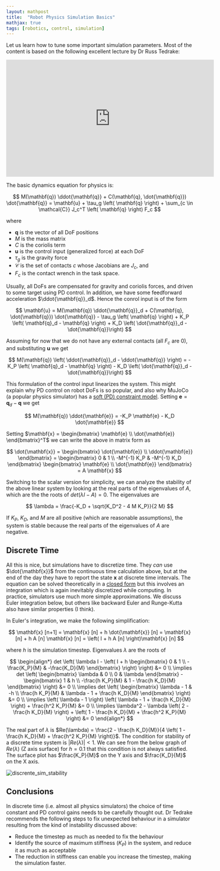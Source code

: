 ```yaml
---
layout: mathpost
title:  "Robot Physics Simulation Basics"
mathjax: true
tags: [robotics, control, simulation]
---
```


Let us learn how to tune some important simulation parameters. Most of the content is based on the following excellent
lecture by Dr Russ Tedrake:

<iframe width="560" height="315" src="https://www.youtube.com/embed/N19SU7vgX7c" title="YouTube video player"
frameborder="0" allow="accelerometer; autoplay; clipboard-write; encrypted-media; gyroscope; picture-in-picture"
allowfullscreen></iframe>

The basic dynamics equation for physics is:

$$
M(\mathbf{q}) \ddot{\mathbf{q}} + C(\mathbf{q}, \dot{\mathbf{q}}) \dot{\mathbf{q}} =
\mathbf{u} + \tau_g \left( \mathbf{q} \right) + \sum_{c \in \mathcal{C}} J_c^T \left( \mathbf{q} \right) F_c
$$

where
- $\mathbf{q}$ is the vector of all DoF positions
- $M$ is the mass matrix
- $C$ is the coriolis term
- $\mathbf{u}$ is the control input (generalized force) at each DoF
- $\tau_g$ is the gravity force
- $\mathcal{C}$ is the set of contacts $c$ whose Jacobians are $J_c$, and
- $F_c$ is the contact wrench in the task space.

Usually, all DoFs are compensated for gravity and coriolis forces, and driven to some target using PD control.
In addition, we have some feedforward acceleration $\ddot{\mathbf{q}}_d$. Hence the conrol input is of the form

$$
\mathbf{u} =
M(\mathbf{q}) \ddot{\mathbf{q}}_d + 
C(\mathbf{q}, \dot{\mathbf{q}}) \dot{\mathbf{q}} -
\tau_g \left( \mathbf{q} \right) +
K_P \left( \mathbf{q}_d - \mathbf{q} \right) +
K_D \left( \dot{\mathbf{q}}_d - \dot{\mathbf{q}}\right)
$$

Assuming for now that we do not have any external contacts (all $F_c$ are 0), and substituting $\mathbf{u}$ we get

$$
M(\mathbf{q}) \left( \ddot{\mathbf{q}}_d - \ddot{\mathbf{q}} \right) =
-K_P \left( \mathbf{q}_d - \mathbf{q} \right) -
K_D \left( \dot{\mathbf{q}}_d - \dot{\mathbf{q}}\right)
$$

This formulation of the control input linearizes the system. This might explain why PD control on robot DoFs is so
popular, and also why MuJoCo (a popular physics simulator) has a
[soft (PD) constraint model](https://mujoco.readthedocs.io/en/latest/computation.html#constraint-model).
Setting $\mathbf{e} = \mathbf{q}_d - \mathbf{q}$ we get

$$
M(\mathbf{q}) \ddot{\mathbf{e}} = -K_P \mathbf{e} - K_D \dot{\mathbf{e}}
$$

Setting $\mathbf{x} = \begin{bmatrix} \mathbf{e} \\ \dot{\mathbf{e}} \end{bmatrix}^T$ we can write the above in matrix form as

$$
\dot{\mathbf{x}} =
\begin{bmatrix} \dot{\mathbf{e}} \\ \ddot{\mathbf{e}} \end{bmatrix} =
\begin{bmatrix} 0 & 1 \\ -M^{-1} K_P & -M^{-1} K_D \end{bmatrix} \begin{bmatrix} \mathbf{e} \\ \dot{\mathbf{e}} \end{bmatrix} =
A \mathbf{x}
$$

Switching to the scalar version for simplicity, we can analyze the stability of the above linear system by looking at
the real parts of the eigenvalues of $A$, which are the the roots of $det \left( \lambda I - A \right) = 0$. The
eigenvalues are

$$
\lambda = \frac{-K_D + \sqrt{K_D^2 - 4 M K_P}}{2 M}
$$

If $K_P$, $K_D$, and $M$ are all positive (which are reasonable assumptions), the system is stable because the
real parts of the eigenvalues of $A$ are negative.

## Discrete Time

All this is nice, but simulations have to discretize time. They _can_ use $\dot{\mathbf{x}}$ from the continuous time
calculation above, but at the end of the day they have to report the state $\mathbf{x}$ at discrete time intervals.
The equation can be solved theoretically in a [closed form](https://en.wikipedia.org/wiki/Linear_differential_equation)
but this involves an integration which is again inevitably discretized while computing. In practice, simulators use
much more simple approximations. We discuss Euler integration below, but others like backward Euler and Runge-Kutta
also have similar properties (I think).

In Euler's integration, we make the following simplification:

$$
\mathbf{x} [n+1] =
\mathbf{x} [n] + h \dot{\mathbf{x}} [n] =
\mathbf{x} [n] + h A [n] \mathbf{x} [n] =
\left( I + h A [n] \right)\mathbf{x} [n]
$$

where $h$ is the simulation timestep. Eigenvalues $\lambda$ are the roots of

$$
\begin{align*}
det \left( \lambda I - \left( I + h \begin{bmatrix} 0 & 1 \\ -\frac{K_P}{M} & -\frac{K_D}{M} \end{bmatrix} \right) \right) &= 0 \\
\implies det \left( \begin{bmatrix} \lambda & 0 \\ 0 & \lambda \end{bmatrix} - \begin{bmatrix} 1 & h \\ -\frac{h K_P}{M} & 1 - \frac{h K_D}{M} \end{bmatrix} \right) &= 0 \\
\implies det \left( \begin{bmatrix} \lambda - 1 & -h \\ \frac{h K_P}{M} & \lambda - 1 + \frac{h K_D}{M} \end{bmatrix} \right) &= 0  \\
\implies \left( \lambda - 1 \right) \left( \lambda - 1 + \frac{h K_D}{M} \right) + \frac{h^2 K_P}{M} &= 0 \\
\implies \lambda^2 - \lambda \left( 2 - \frac{h K_D}{M} \right) + \left( 1 - \frac{h K_D}{M} + \frac{h^2 K_P}{M} \right) &= 0
\end{align*}
$$

The real part of $\lambda$ is $Re(\lambda) = \frac{2 - \frac{h K_D}{M}}{4 \left( 1 - \frac{h K_D}{M} + \frac{h^2 K_P}{M} \right)}$.
The condition for stability of a discrete time system is $\vert Re(\lambda) \vert < 1$. We can see from the below graph
of $Re(\lambda)$ (Z axis surface) for $h = 0.1$ that this condition is not always satisfied. The surface plot has
$\frac{K_P}{M}$ on the Y axis and $\frac{K_D}{M}$ on the X axis.

![discrente_sim_stability]({{site.baseurl}}/assets/images/discrete_sim_stability.png)

## Conclusions

In discrete time (i.e. almost all physics simulators) the choice of time constant and PD control gains needs to be
carefully thought out. Dr Tedrake recommends the following steps to fix unexpected behaviour in a simulator resulting
from the kind of instability discussed above:
- Reduce the timestep as much as needed to fix the behaviour
- Identify the source of maximum stiffness ($K_P$) in the system, and reduce it as much as acceptable
- The reduction in stiffness can enable you increase the timestep, making the simulation faster.